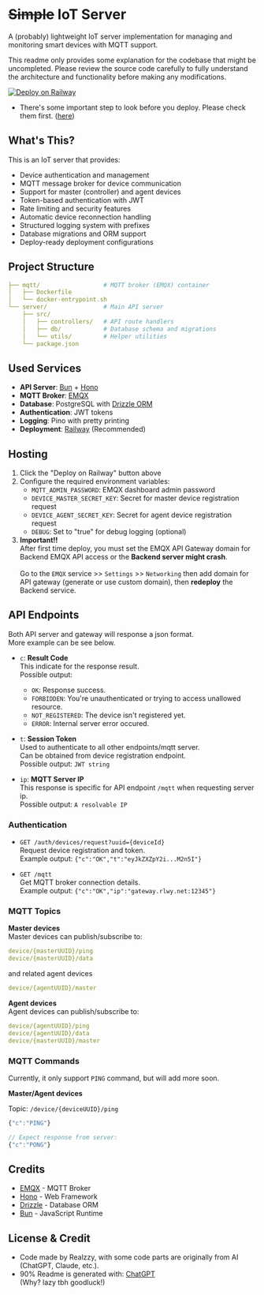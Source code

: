 # ~~Simple~~ IoT Server

A (probably) lightweight IoT server implementation for managing and monitoring smart devices with MQTT support.

This readme only provides some explanation for the codebase that might be uncompleted. Please review the source code carefully to fully understand the architecture and functionality before making any modifications.

[![Deploy on Railway](https://railway.app/button.svg)](https://railway.com/template/3Jbbxj?referralCode=4iJO-9)

- There's some important step to look before you deploy. Please check them first. ([here](#hosting))

## What's This?

This is an IoT server that provides:
- Device authentication and management
- MQTT message broker for device communication  
- Support for master (controller) and agent devices
- Token-based authentication with JWT
- Rate limiting and security features
- Automatic device reconnection handling
- Structured logging system with prefixes
- Database migrations and ORM support
- Deploy-ready deployment configurations

## Project Structure

```yaml
├── mqtt/                  # MQTT broker (EMQX) container
│   ├── Dockerfile
│   └── docker-entrypoint.sh
└── server/                # Main API server
    ├── src/
    │   ├── controllers/   # API route handlers
    │   ├── db/            # Database schema and migrations 
    │   └── utils/         # Helper utilities
    └── package.json
```

## Used Services

- **API Server**: [Bun](https://bun.sh) + [Hono](https://hono.dev)
- **MQTT Broker**: [EMQX](https://www.emqx.io)
- **Database**: PostgreSQL with [Drizzle ORM](https://orm.drizzle.team)
- **Authentication**: JWT tokens
- **Logging**: Pino with pretty printing
- **Deployment**: [Railway](https://railway.app) (Recommended)

## Hosting

1. Click the "Deploy on Railway" button above
2. Configure the required environment variables:
   - `MQTT_ADMIN_PASSWORD`: EMQX dashboard admin password
   - `DEVICE_MASTER_SECRET_KEY`: Secret for master device registration request
   - `DEVICE_AGENT_SECRET_KEY`: Secret for agent device registration request
   - `DEBUG`: Set to "true" for debug logging (optional)
3. **Important!!** <br>After first time deploy, you must set the EMQX API Gateway domain for Backend EMQX API access or the **Backend server might crash**.<br><br>Go to the `EMQX` service >> `Settings` >> `Networking` then add domain for API gateway (generate or use custom domain), then **redeploy** the Backend service.

## API Endpoints

Both API server and gateway will response a json format.<br>
More example can be see below.

- `c`: **Result Code**<br>
This indicate for the response result.<br>
Possible output: 
  - `OK`: Response success.
  - `FORBIDDEN`: You're unauthenticated or trying to access unallowed resource.
  - `NOT_REGISTERED`: The device isn't registered yet.
  - `ERROR`: Internal server error occured.

- `t`: **Session Token**<br>
Used to authenticate to all other endpoints/mqtt server.<br>
Can be obtained from device registration endpoint.<br>
Possible output: `JWT string`

- `ip`: **MQTT Server IP**<br>
This response is specific for API endpoint `/mqtt` when requesting server ip.<br>
Possible output: `A resolvable IP`

### Authentication
- `GET /auth/devices/request?uuid={deviceId}`<br>
Request device registration and token.<br>
Example output: `{"c":"OK","t":"eyJkZXZpY2i...M2n5I"}`

- `GET /mqtt`<br>
Get MQTT broker connection details.<br>
Example output: `{"c":"OK","ip":"gateway.rlwy.net:12345"}`

### MQTT Topics

**Master devices**<br>
Master devices can publish/subscribe to:
```yaml
device/{masterUUID}/ping
device/{masterUUID}/data
```
and related agent devices
```yaml
device/{agentUUID}/master
```

**Agent devices**<br>
Agent devices can publish/subscribe to:
```yaml
device/{agentUUID}/ping
device/{agentUUID}/data
device/{masterUUID}/master
```

### MQTT Commands

Currently, it only support `PING` command, but will add more soon.

**Master/Agent devices**

Topic: `/device/{deviceUUID}/ping`
```js
{"c":"PING"}

// Expect response from server: 
{"c":"PONG"}
```

## Credits

- [EMQX](https://www.emqx.io) - MQTT Broker
- [Hono](https://hono.dev) - Web Framework  
- [Drizzle](https://orm.drizzle.team) - Database ORM
- [Bun](https://bun.sh) - JavaScript Runtime

## License & Credit

- Code made by Realzzy, with some code parts are originally from AI (ChatGPT, Claude, etc.).
- 90% Readme is generated with: [ChatGPT](https://chatgpt.com)<br>
(Why? lazy tbh goodluck!)